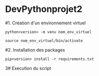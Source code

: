 # DevPythonprojet2

#1. Création d'un environnement virtuel

    python<version> -m venv nom_env_virtuel

    source nom_env_virtuel/bin/activate
  
#2. Installation des packages

    pip<version> install -r requirements.txt
    
3# Execution du script
